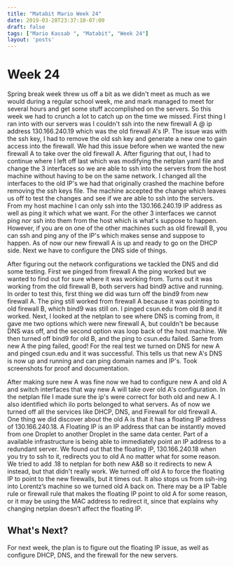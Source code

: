 ```yaml
---
title: "Matabit Mario Week 24"
date: 2019-03-28T23:37:10-07:00
draft: false
tags: ["Mario Kassab ", "Matabit", "Week 24"]
layout: 'posts'
---
```


# Week 24 
Spring break week threw us off a bit as we didn't meet as much as we would during a regular school week, me and mark managed to meet for several hours and get some stuff accomplished on the servers. So this week we had to crunch a lot to catch up on the time we missed. First thing I ran into with our servers was I couldn't ssh into the new firewall A @ ip address 130.166.240.19 which was the old firewall A's IP. The issue was with the ssh key, I had to remove the old ssh key and generate a new one to gain access into the firewall. We had this issue before when we wanted the new firewall A to take over the old firewall A. After figuring that out, I had to continue where I left off last which was modifying the netplan yaml file and change the 3 interfaces so we are able to ssh into the servers from the host machine without having to be on the same network. I changed all the interfaces to the old IP's we had that originally crashed the machine before removing the ssh keys file. The machine accepted the change which leaves us off to test the changes and see if we are able to ssh into the servers. From my host machine I can only ssh into the 130.166.240.19 IP address as well as ping it which what we want. For the other 3 interfaces we cannot ping nor ssh into them from the host which is what's suppose to happen. However, if you are on one of the other machines such as old firewall B, you can ssh and ping any of the IP's which makes sense and suppose to happen. As of now our new firewall A is up and ready to go on the DHCP side. Next we have to configure the DNS side of things. 

After figuring out the network configurations we tackled the DNS and did some testing. First we pinged from firewall A the ping worked but we wanted to find out for sure where it was working from. Turns out it was working from the old firewall B, both servers had bind9 active and running. In order to test this, first thing we did was turn off the bind9 from new firewall A. The ping still worked from firewall A because it was pointing to old firewall B, which bind9 was still on. I pinged csun.edu from old B and it worked. Next, I looked at the netplan to see where DNS is coming from, it gave me two options which were new firewall A, but couldn't be because DNS was off, and the second option was loop back of the host machine. We then turned off bind9 for old B, and the ping to csun.edu failed. Same from new A the ping failed, good! For the real test we turned on DNS for new A and pinged csun.edu and it was successful. This tells us that new A's DNS is now up and running and can ping domain names and IP's. Took screenshots for proof and documentation. 

After making sure new A was fine now we had to configure new A and old A and switch interfaces that way new A will take over old A's configuration. In the netplan file I made sure the ip's were correct for both old and new A. I also identified which ilo ports belonged to what servers. As of now we turned off all the services like DHCP, DNS, and Firewall for old firewall A. One thing we did discover about the old A is that it has a floating IP address of 130.166.240.18. A Floating IP is an IP address that can be instantly moved from one Droplet to another Droplet in the same data center. Part of a available infrastructure is being able to immediately point an IP address to a redundant server. We found out that the floating IP, 130.166.240.18 when you try to ssh to it, redirects you to old A no matter what for some reason. We tried to add .18 to netplan for both new A&B so it redirects to new A instead, but that didn't really work. We turned off old A to force the floating IP to point to the new firewalls, but it times out. It also stops us from ssh-ing into Lorentz’s machine so we turned old A back on. There may be a IP Table rule or firewall rule that makes the floating IP point to old A for some reason, or it may be using the MAC address to redirect it, since that explains why changing netplan doesn’t affect the floating IP.

## What's Next?
For next week, the plan is to figure out the floating IP issue, as well as configure DHCP, DNS, and the firewall for the new servers. 
